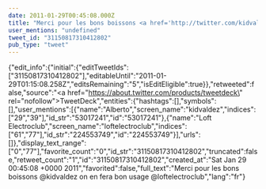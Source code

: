 ```yaml
---
date: 2011-01-29T00:45:08.000Z
title: "Merci pour les bons boissons <a href='http://twitter.com/kidvaldez'>@kidvaldez</a> on en fera bon usage <a href='http://twitter.com/loftelectroclub'>@loftelectroclub</a>″"
user_mentions: "undefined"
tweet_id: "31150817310412802"
pub_type: "tweet"
---
```

{"edit_info":{"initial":{"editTweetIds":["31150817310412802"],"editableUntil":"2011-01-29T01:15:08.258Z","editsRemaining":"5","isEditEligible":true}},"retweeted":false,"source":"<a href=\"https://about.twitter.com/products/tweetdeck\" rel=\"nofollow\">TweetDeck</a>","entities":{"hashtags":[],"symbols":[],"user_mentions":[{"name":"Alberto","screen_name":"kidvaldez","indices":["29","39"],"id_str":"53017241","id":"53017241"},{"name":"Loft Electroclub","screen_name":"loftelectroclub","indices":["61","77"],"id_str":"224553749","id":"224553749"}],"urls":[]},"display_text_range":["0","77"],"favorite_count":"0","id_str":"31150817310412802","truncated":false,"retweet_count":"1","id":"31150817310412802","created_at":"Sat Jan 29 00:45:08 +0000 2011","favorited":false,"full_text":"Merci pour les bons boissons @kidvaldez on en fera bon usage @loftelectroclub","lang":"fr"}
